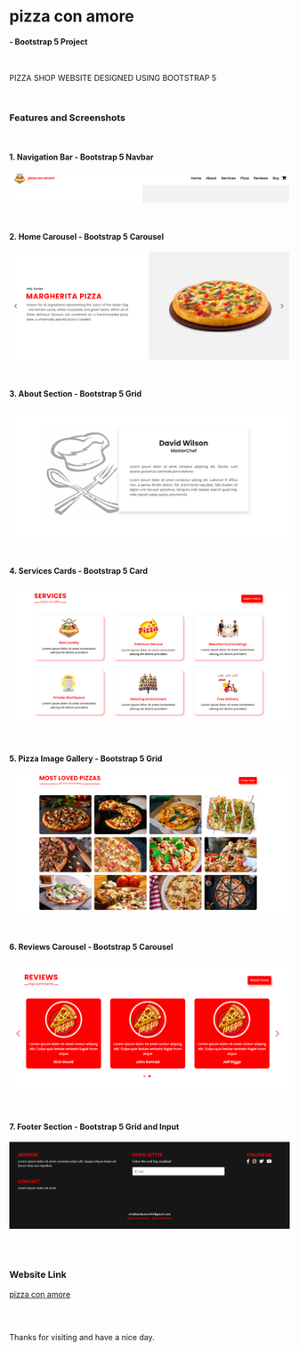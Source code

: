# pizza con amore

####      - Bootstrap 5 Project

<pre>

</pre>

PIZZA SHOP WEBSITE DESIGNED USING BOOTSTRAP 5  

<pre>

</pre>

### Features and Screenshots

<pre>

</pre>

#### 1. Navigation Bar - Bootstrap 5 Navbar 

<img src="./website screenshots/header.png" alt="navbar">

<pre>

</pre>

#### 2. Home Carousel - Bootstrap 5 Carousel 

<img src="./website screenshots/home.png" alt="home">

<pre>

</pre>

#### 3. About Section - Bootstrap 5 Grid 

<img src="./website screenshots/about.png" alt="about">

<pre>

</pre>

#### 4. Services Cards - Bootstrap 5 Card 

<img src="./website screenshots/services.png" alt="services">

<pre>

</pre>

#### 5. Pizza Image Gallery - Bootstrap 5 Grid

<img src="./website screenshots/pizza.png" alt="pizza">

<pre>

</pre>

#### 6. Reviews Carousel - Bootstrap 5 Carousel 

<img src="./website screenshots/reviews.png" alt="reviews">

<pre>

</pre>

#### 7. Footer Section - Bootstrap 5 Grid and Input 

<img src="./website screenshots/footer.png" alt="footer">

<pre>


</pre>

### Website Link 

   <a href="https://x-walker-x.github.io/pizza-con-amore/">pizza con amore</a>
   
<pre>


</pre>

Thanks for visiting and have a nice day.
